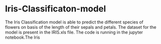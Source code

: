 # Iris-Classificaton-model
The Iris Classification model is able to predict the different species of flowers on basis of the length of their sepals and petals.
The dataset for the model is present in the IRIS.xls file.
The code is running in the jupyter notebook.The Iris

